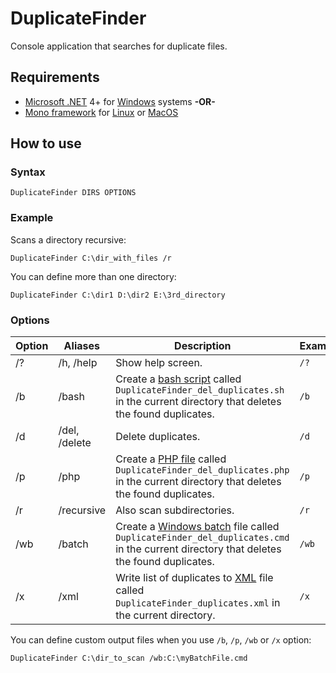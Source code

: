 # DuplicateFinder

Console application that searches for duplicate files.

## Requirements

* [Microsoft .NET](https://en.wikipedia.org/wiki/.NET_Framework) 4+ for [Windows](https://en.wikipedia.org/wiki/Microsoft_Windows) systems **-OR-**
* [Mono framework](https://en.wikipedia.org/wiki/Mono_%28software%29) for [Linux](https://en.wikipedia.org/wiki/Linux) or [MacOS](https://en.wikipedia.org/wiki/Mac_OS)

## How to use

### Syntax

```dos
DuplicateFinder DIRS OPTIONS
```

### Example

Scans a directory recursive:

```dos
DuplicateFinder C:\dir_with_files /r
```

You can define more than one directory:

```dos
DuplicateFinder C:\dir1 D:\dir2 E:\3rd_directory
```

### Options

Option |  Aliases  | Description  | Example  
------------ | ------------- | ------------- | -------------
/?  | /h, /help  | Show help screen.  | `/?`
/b  | /bash  | Create a [bash script](https://en.wikipedia.org/wiki/Bash_%28Unix_shell%29) called `DuplicateFinder_del_duplicates.sh` in the current directory that deletes the found duplicates.  | `/b`
/d  | /del, /delete  | Delete duplicates.  | `/d`
/p  | /php  | Create a [PHP file](https://en.wikipedia.org/wiki/PHP) called `DuplicateFinder_del_duplicates.php` in the current directory that deletes the found duplicates.  | `/p`
/r  | /recursive  | Also scan subdirectories.  | `/r`
/wb  | /batch  | Create a [Windows batch](https://en.wikipedia.org/wiki/Batch_file) file called `DuplicateFinder_del_duplicates.cmd` in the current directory that deletes the found duplicates.  | `/wb`
/x  | /xml  | Write list of duplicates to [XML](https://en.wikipedia.org/wiki/XML) file called `DuplicateFinder_duplicates.xml` in the current directory.  | `/x`

You can define custom output files when you use `/b`, `/p`, `/wb` or `/x` option:

```dos
DuplicateFinder C:\dir_to_scan /wb:C:\myBatchFile.cmd
```


